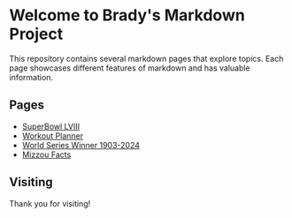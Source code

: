 # Welcome to Brady's Markdown Project

This repository contains several markdown pages that explore topics. Each page showcases different features of markdown and has valuable information.

## Pages

- [SuperBowl LVIII](https://en.wikipedia.org/wiki/Super_Bowl_LVIII)
- [Workout Planner](https://madmuscles.com)
- [World Series Winner 1903-2024](https://www.espn.com/mlb/worldseries/history/winners)
- [Mizzou Facts](https://missouri.edu/about/facts)

## Visiting

Thank you for visiting!
